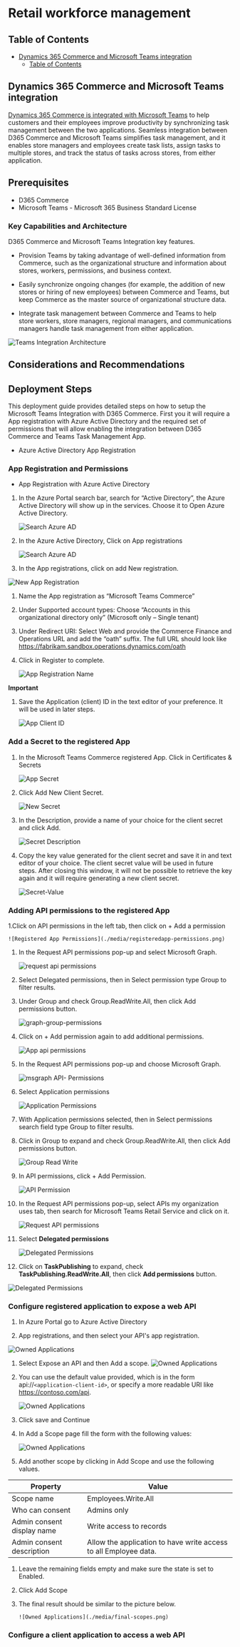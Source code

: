 # Retail workforce management

## Table of Contents

- [Dynamics 365 Commerce and Microsoft Teams integration](#dynamics-365-commerce-and-microsoft-teams-integration)
  - [Table of Contents](#table-of-contents)

## Dynamics 365 Commerce and Microsoft Teams integration

[Dynamics 365 Commerce is integrated with Microsoft Teams](https://docs.microsoft.com/dynamics365/teams-integration/teams-integration) to help customers and their employees improve productivity by synchronizing task management between the two applications. Seamless integration between D365 Commerce and Microsoft Teams simplifies task management, and it enables store managers and employees create task lists, assign tasks to multiple stores, and track the status of tasks across stores, from either application.

## Prerequisites

- D365 Commerce
- Microsoft Teams - Microsoft 365 Business Standard License

### Key Capabilities and Architecture

D365 Commerce and Microsoft Teams Integration key features.

- Provision Teams by taking advantage of well-defined information from Commerce, such as the organizational structure and information about stores, workers, permissions, and business context.

- Easily synchronize ongoing changes (for example, the addition of new stores or hiring of new employees) between Commerce and Teams, but keep Commerce as the master source of organizational structure data.

- Integrate task management between Commerce and Teams to help store workers, store managers, regional managers, and communications managers handle task management from either application.

![Teams Integration Architecture](./media/TeamsIntegration-Architecture.png)

## Considerations and Recommendations

## Deployment Steps

This deployment guide provides detailed steps on how to setup the Microsoft Teams Integration with D365 Commerce. First you it will require a App registration with Azure Active Directory and the required set of permissions that will allow enabling the integration between D365 Commerce and Teams Task Management App.

- Azure Active Directory App Registration

### App Registration and Permissions

- App Registration with Azure Active Directory

1. In the Azure Portal search bar, search for “Active Directory”, the Azure Active Directory will show up in the services. Choose it to Open Azure Active Directory.

    ![Search Azure AD](./media/search-azure-ad.png)

1. In the Azure Active Directory, Click on App registrations

    ![Search Azure AD](./media/azure-ad-registration.png)

1. In the App registrations, click on add New registration.

![New App Registration](./media/new-registration.png)

1. Name the App registration as “Microsoft Teams Commerce”

1. Under Supported account types: Choose “Accounts in this organizational directory only” (Microsoft only – Single tenant)

1. Under Redirect URI: Select Web and provide the Commerce Finance and Operations URL and add the “oath” suffix.  The full URL should look like https://fabrikam.sandbox.operations.dynamics.com/oath

1. Click in Register to complete.

    ![App Registration Name](./media/app-registration-name.png)

**Important**

1. Save the Application (client) ID in the text editor of your preference. It will be used in later steps.

    ![App Client ID](./media/app-client-id.png)

### Add a Secret to the registered App

1. In the Microsoft Teams Commerce registered App. Click in Certificates & Secrets

    ![App Secret](./media/app-secret.png)

1. Click Add New Client Secret.

    ![New Secret](./media/new-secret.png)

1. In the Description, provide a name of your choice for the client secret and click Add.

    ![Secret Description](./media/secret-description.png)

1. Copy the key value generated for the client secret and save it in and text editor of your choice. The client secret value will be used in future steps. After closing this window, it will not be possible to retrieve the key again and it will require generating a new client secret.

    ![Secret-Value](./media/)

### Adding API permissions to the registered App

1.Click on API permissions in the left tab, then click on + Add a permission

    ![Registered App Permissions](./media/registeredapp-permissions.png)

1. In the Request API permissions pop-up and select Microsoft Graph.

    ![request api permissions](./media/request-api-permissions.png)

1. Select Delegated permissions, then in Select permission type Group to filter results.

1. Under Group and check Group.ReadWrite.All, then click Add permissions button.  

    ![graph-group-permissions](./media/graph-group-permissions.png)

1. Click on + Add permission again to add additional permissions.

    ![App api permissions](./media/app-api-permissions.png)

1. In the Request API permissions pop-up and choose Microsoft Graph.

    ![msgraph API- Permissions](./media/msgraph-api-permissions.png)

1. Select Application permissions

    ![Application Permissions](./media/application-permissions.png)

1. With Application permissions selected, then in Select permissions search field type Group to filter results.

1. Click in Group to expand and check Group.ReadWrite.All, then click Add permissions button.  

    ![Group Read Write](./media/group_read_write.png)

1. In API permissions, click + Add Permission.

    ![API Permission](./media/api-permissions.png)

1. In the Request API permissions pop-up, select APIs my organization uses tab, then search for Microsoft Teams Retail Service and click on it.

    ![Request API permissions](./media/request-api-permissions.png)

1. Select **Delegated permissions**

     ![Delegated Permissions](./media/delegated-permissions.png)

1. Click on **TaskPublishing** to expand, check **TaskPublishing.ReadWrite.All**, then click **Add permissions** button.

  ![Delegated Permissions](./media/selectdelegatedpermissions.png)

### Configure registered application to expose a web API

1. In Azure Portal go to Azure Active Directory

1. App registrations, and then select your API's app registration.

  ![Owned Applications](./media/owned-applications.png)

1. Select Expose an API and then Add a scope.
     ![Owned Applications](./media/expose-api.png)

1. You can use the default value provided, which is in the form api://`<application-client-id>`, or specify a more readable URI like https://contoso.com/api.

    ![Owned Applications](./media/add-scope.png)

1. Click save and Continue
1. In Add a Scope page fill the form with the following values:

    ![Owned Applications](./media/add-scope-values.png)

1. Add another scope by clicking in Add Scope and use the following values.

| Property            | Value |
| ----------------- | ----------- |
| Scope name        | Employees.Write.All |
| Who can consent   | Admins only       |
| Admin consent display name   | Write access to records|
| Admin consent description   | Allow the application to have write access to all Employee data.      |

1. Leave the remaining fields empty and make sure the state is set to Enabled.
1. Click Add Scope

1. The final result should be similar to the picture below.

       ![Owned Applications](./media/final-scopes.png)

### Configure a client application to access a web API
